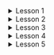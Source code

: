 ﻿<details>
<summary>Lesson 1</summary>
<h3>Task 1</h3>
<p>
Добавить свои объекты в иерархию объектов, чтобы получился красивый задний фон, похожий на полёт в звёздном пространстве.
</p>

<h3>Task 2</h3>
<p>
*Заменить кружочки картинками, используя метод DrawImage.

</p>

<h3>Task 3</h3>
<p>
*Разработать собственный класс заставка SplashScreen, аналогичный классу Game в котором создайте собственную иерархию объектов и задайте их движение. 
</p>

*Предусмотреть кнопки - Начало игры, Рекорды, Выход. Добавить на заставку имя автора.*
</details>

<details>
<summary>Lesson 2</summary>
<h3>Task 1</h3>
<p>
Построить три класса (базовый и 2 потомка), описывающих некоторых работников с почасовой оплатой (один из потомков) и фиксированной оплатой (второй потомок).
<ul>
<li>
Описать в базовом классе абстрактный метод для расчёта среднемесячной заработной платы. Для «повременщиков» формула для расчета такова: «среднемесячная заработная плата = 20.8 * 8 * почасовая ставка», для работников с фиксированной оплатой «среднемесячная заработная плата = фиксированная месячная оплата».
</li>
<li>
Создать на базе абстрактного класса массив сотрудников и заполнить его.
</li>
<li>
*Реализовать интерфейсы для возможности сортировки массива, используя Array.Sort().
</li>
<li>
 *Создать класс, содержащий массив сотрудников, и реализовать возможность вывода данных с использованием foreach.
</li>
</ul>
</p>

<h3>Task 2</h3>
<p>
Переделать виртуальный метод Update в BaseObject в абстрактный и реализовать его в наследниках.
</p>

<h3>Task 3</h3>
<p>
Сделать так, чтобы при столкновениях пули с астероидом они регенерировались в разных концах экрана.
</p>

<h3>Task 4</h3>
<p>
Сделать проверку на задание размера экрана в классе Game. Если высота или ширина (Width, Height) больше 1000 или принимает отрицательное значение, выбросить исключение ArgumentOutOfRangeException().
</p>

<h3>Task 5</h3>
<p>
*Создать собственное исключение GameObjectException, которое появляется при попытке создать объект с неправильными характеристиками (например, отрицательные размеры, слишком большая скорость или позиция).
</p>
</details> 

<details>
<summary>Lesson 3</summary>
<h3>Task 1</h3>
<p>
Добавить космический корабль, как описано в уроке.
</p>

<h3>Task 2</h3>
<p>
Добработать игру «Астероиды»
<ul>
<li>
Добавить ведение журнала в консоль с помощью делегатов;
</li>

<li>
*Добавить это и в файл.
</li>
</ul>

</p>

<h3>Task 3</h3>
<p>
Разработать аптечки, которые добавляют энергию.
</p>

<h3>Task 4</h3>
<p>
Добавить подсчет очков за сбитые астероиды.
</p>

<h3>Task 5</h3>
<p>
*Добавить в пример Lesson3 обобщенный делегат.
</p>
</details>

<details>
<summary>Lesson 4</summary>
<h3>Task 1</h3>
<p>
Добавить в программу коллекцию астероидов. Как только она заканчивается (все астероиды сбиты), формируется новая коллекция, в которой на 1 астероид больше.
</p>

<h3>Task 2</h3>
<p>
Дана коллекция List<T>, требуется подсчитать, сколько раз каждый элемент встречается в данной коллекции:
<ul>
<li>
для целых чисел;
</li>

<li>
*для необобщенных коллекции;
</li>

<li>
*используя Linq.
</li>
</ul>

</p>

<h3>Task 3</h3>
<p>
*Дан фрагмент программы:
</p>

```csharp
Dictionary<string, int> dict = new Dictionary<string, int>()
  {
    {"four",4 },
    {"two",2 },
    { "one",1 },
    {"three",3 },
  };

var d = dict.OrderBy(delegate(KeyValuePair<string,int> pair) { return pair.Value; });

foreach (var pair in d)
{
    Console.WriteLine("{0} - {1}", pair.Key, pair.Value);
}
```

<ul>
<li>
Свернуть обращение к OrderBy с использованием лямбда-выражения $.
</li>
</ul>
</details>

<details>
<summary>Lesson 5</summary>

Создать WPF-приложение для ведения списка сотрудников компании.

<h3>Task 1</h3>
<p>
Создать сущности Employee и Department и заполните списки сущностей начальными данными.
</p>

<h3>Task 2</h3>
<p>
Для списка сотрудников и списка департаментов предусмотреть визуализацию (отображение). Это можно сделать, например, с использованием ComboBox или ListView.
</p>

<h3>Task 3</h3>
<p>
Предусмотреть возможность редактирования сотрудников и департаментов. Должна быть возможность изменить департамент у сотрудника. Список департаментов для выбора, можно выводить в ComboBox, это все можно выводить на дополнительной форме.
</p>

<h3>Task 4</h3>
<p>
Предусмотреть возможность создания новых сотрудников и департаментов. Реализовать данную возможность либо на форме редактирования, либо сделать новую форму.
</p>
</details>